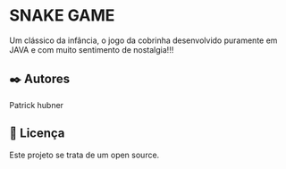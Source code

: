 # SNAKE GAME

Um clássico da infância, o jogo da cobrinha desenvolvido puramente em JAVA e com muito sentimento de nostalgia!!!


## ✒️ Autores

Patrick hubner


## 📄 Licença

Este projeto se trata de um open source.


